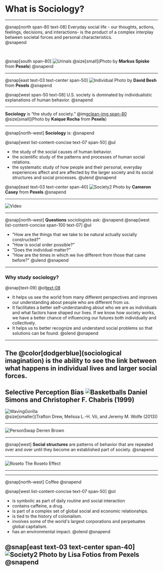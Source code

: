 
# What is Sociology?

---
@snap[north span-80 text-08]
Everyday social life - our thoughts, actions, feelings, decisions, and interactions- is the product of a complex interplay between societal forces and personal characteristics.  
@snapend

<br>

@snap[south span-80]
![Urinals](https://raw.githubusercontent.com/bmcphail05/2-WhatIsSoc/master/urinals.jpg)
@size[small](Photo by **Markus Spiske** from **Pexels**)
@snapend

---

@snap[east text-03 text-center span-50]
![Individual](https://raw.githubusercontent.com/bmcphail05/2-WhatIsSoc/master/individual.jpg)
Photo by **David Besh** from **Pexels**
@snapend

@snap[west span-50 text-08]
U.S. society is dominated by individualistic explanations of human behavior.
@snapend

---
**Sociology** is “the study of society.”
@img[clean-img span-80](https://raw.githubusercontent.com/bmcphail05/2-WhatIsSoc/master/society.jpg)  
@size[small](Photo by **Kaique Rocha** from **Pexels**)

---
@snap[north-west]
**Sociology** is:
@snapend

@snap[west list-content-concise text-07 span-50]
@ul[](false)
- the study of the social causes of human behavior.  
- the scientific study of the patterns and processes of human social relations.  
- the systematic study of how people and their personal, everyday experiences affect and are affected by the larger society and its social structures and social processes.
@ulend
@snapend

@snap[east text-03 text-center span-40]
![Society2](https://raw.githubusercontent.com/bmcphail05/2-WhatIsSoc/master/society2.jpg)
Photo by **Cameron Casey** from **Pexels**
@snapend

---

![Video](https://www.youtube.com/embed/ADvDhkcE9Rs)

---
@snap[north-west]
**Questions** sociologists ask:
@snapend
@snap[west list-content-concise span-100 text-07]
@ul[](false)
- "How are the things that we take to be natural actually socially constructed?"
- "How is social order possible?"
- "Does the individual matter?"
- "How are the times in which we live different from those that came before?"
@ulend
@snapend

---
### Why study sociology?
@snap[text-09]
@ol[text-08](false)
- It helps us see the world from many different perspectives and improves our understanding about people who are different from us.
- It facilitates a better self-understanding about who we are as individuals and what factors have shaped our lives. If we know how society works, we have a better chance of influencing our futures both individually and collectively.
- It helps us to better recognize and understand social problems so that solutions can be found.
@olend
@snapend
---
The @color[dodgerblue](sociological imagination) is the ability to see the link between what happens in individual lives and larger social forces.
---
**Selective Perception Bias**
![Basketballs](https://www.youtube.com/embed/vJG698U2Mvo)
Daniel Simons and Christopher F. Chabris (1999)
---

![WavingGorilla](https://raw.githubusercontent.com/bmcphail05/2-WhatIsSoc/master/wavinggorilla.png)  
@size[smaller](Trafton Drew, Melissa L.-H. Võ, and Jeremy M. Wolfe (2013))

---
![PersonSwap](https://www.youtube.com/embed/vBPG_OBgTWg)
Derren Brown

---
@snap[west]
**Social structures** are patterns of behavior that are repeated over and over until they become an established part of society.
@snapend

---
![Roseto](https://www.youtube.com/embed/dC65tHjdpGg)
The Roseto Effect

---

---
@snap[north-west]
Coffee
@snapend

@snap[west list-content-concise text-07 span-50]
@ol[](false)
- is symbolic as part of daily routine and social interaction  
- contains caffeine, a drug.  
- is part of a complex set of global social and economic relationships.
- is tied to the history of colonialism.
- involves some of the world's largest corporations and perpetuates global capitalism.
- has an environmental impact.
@olend
@snapend

@snap[east text-03 text-center span-40]
![Society2](https://raw.githubusercontent.com/bmcphail05/2-WhatIsSoc/master/starbucks.jpg)
Photo by **Lisa Fotios** from **Pexels**
@snapend
---
